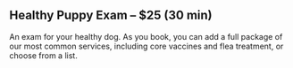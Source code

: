 [data:description]::

## Healthy Puppy Exam – $25 (30 min)

An exam for your healthy dog. As you book, you can add a full package of our most common services, including core vaccines and flea treatment, or choose from a list.